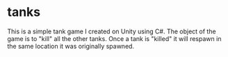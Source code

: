 # tanks

This is a simple tank game I created on Unity using C#. The object of the game is to "kill" all the other tanks. Once a tank is "killed" it will respawn in the same location it was originally spawned. 
